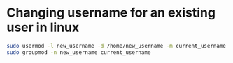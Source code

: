 # Changing username for an existing user in linux

```sh
sudo usermod -l new_username -d /home/new_username -m current_username
sudo groupmod -n new_username current_username
```
